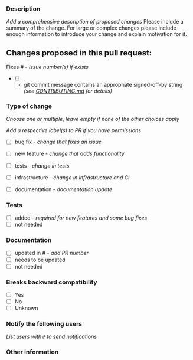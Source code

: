 ### Description 
_Add a comprehensive description of proposed changes_
Please include a summary of the change. For large or complex changes please include enough information to introduce your change and explain motivation for it.

Changes proposed in this pull request:
-


Fixes # - _issue number(s) if exists_

- [ ] - git commit message contains an appropriate signed-off-by string _(see [CONTRIBUTING.md](https://github.com/intel/scikit-learn-intelex/blob/master/CONTRIBUTING.md#pull-requests) for details)_


### Type of change

_Choose one or multiple, leave empty if none of the other choices apply_

_Add a respective label(s) to PR if you have permissions_

- [ ] bug fix - _change that fixes an issue_
- [ ] new feature - _change that adds functionality_
- [ ] tests - _change in tests_
- [ ] infrastructure - _change in infrastructure and CI_
- [ ] documentation - _documentation update_


### Tests

- [ ] added - _required for new features and some bug fixes_
- [ ] not needed

### Documentation

- [ ] updated in # - _add PR number_
- [ ] needs to be updated
- [ ] not needed

### Breaks backward compatibility
- [ ] Yes
- [ ] No
- [ ] Unknown

### Notify the following users
_List users with `@` to send notifications_

### Other information
 
